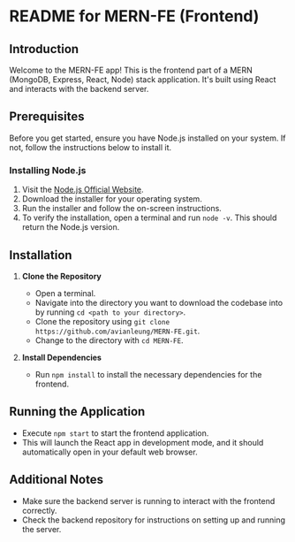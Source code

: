 # README for MERN-FE (Frontend)

## Introduction
Welcome to the MERN-FE app! This is the frontend part of a MERN (MongoDB, Express, React, Node) stack application. It's built using React and interacts with the backend server.

## Prerequisites
Before you get started, ensure you have Node.js installed on your system. If not, follow the instructions below to install it.

### Installing Node.js
1. Visit the [Node.js Official Website](https://nodejs.org/).
2. Download the installer for your operating system.
3. Run the installer and follow the on-screen instructions.
4. To verify the installation, open a terminal and run `node -v`. This should return the Node.js version.

## Installation
1. **Clone the Repository**
   - Open a terminal.
   - Navigate into the directory you want to download the codebase into by running `cd <path to your directory>`.
   - Clone the repository using `git clone https://github.com/avianleung/MERN-FE.git`.
   - Change to the directory with `cd MERN-FE`.

2. **Install Dependencies**
   - Run `npm install` to install the necessary dependencies for the frontend.

## Running the Application
- Execute `npm start` to start the frontend application.
- This will launch the React app in development mode, and it should automatically open in your default web browser.

## Additional Notes
- Make sure the backend server is running to interact with the frontend correctly.
- Check the backend repository for instructions on setting up and running the server.
